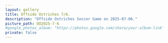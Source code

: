 ```yaml
---
layout: gallery
title: Offside Ostriches 7/6.
description: "Offside Ostriches Soccer Game on 2025-07-06."
picture_path: OO2025-7-6
#google_photos_album: "https://photos.google.com/share/your-album-link"
private: false
---
```

